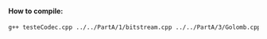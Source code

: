#### How to compile:

```bash
g++ testeCodec.cpp ../../PartA/1/bitstream.cpp ../../PartA/3/Golomb.cpp AudioCodec.cpp -o llaudio
```